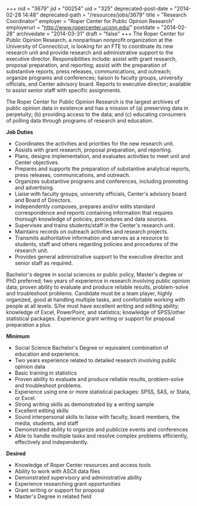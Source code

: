 +++
nid = "3679"
jid = "00254"
uid = "325"
deprecated-post-date = "2014-02-28 14:48"
deprecated-path = "/resources/jobs/3679"
title = "Research Coordinator"
employer = "Roper Center for Public Opinion Research"
employerurl = "http://www.ropercenter.uconn.edu/"
postdate = "2014-02-28"
archivedate = "2014-03-31"
draft = "false"
+++
The Roper Center for Public Opinion Research, a nonpartisan nonprofit
organization at the University of Connecticut, is looking for an FTE to
coordinate its new research unit and provide research and administrative
support to the executive director. Responsibilities include: assist with
grant research, proposal preparation, and reporting; assist with the
preparation of substantive reports, press releases, communications, and
outreach; organize programs and conferences; liaison to faculty groups,
university officials, and Center advisory board. Reports to executive
director; available to assist senior staff with specific assignments.

The Roper Center for Public Opinion Research is the largest archives of
public opinion data in existence and has a mission of (a) preserving
data in perpetuity; (b) providing access to the data; and (c) educating
consumers of polling data through programs of research and education.

**Job Duties**

-   Coordinates the activities and priorities for the new research unit.
-   Assists with grant research, proposal preparation, and reporting.
-   Plans, designs implementation, and evaluates activities to meet unit
    and Center objectives.
-   Prepares and supports the preparation of substantive analytical
    reports, press releases, communications, and outreach.
-   Organizes substantive programs and conferences, including promoting
    and advertising.
-   Liaise with faculty groups, university officials, Center's advisory
    board and Board of Directors.
-   Independently composes, prepares and/or edits standard
    correspondence and reports containing information that requires
    thorough knowledge of policies, procedures and data sources.
-   Supervises and trains students/staff in the Center's research unit.
-   Maintains records on outreach activities and research projects.
-   Transmits authoritative information and serves as a resource to
    students, staff and others regarding policies and procedures of the
    research unit.
-   Provides general administrative support to the executive director
    and senior staff as required.
  
Bachelor's degree in social sciences or public policy, Master's degree
or PhD preferred; two years of experience in research involving public
opinion data; proven ability to evaluate and produce reliable results,
problem-solve and troubleshoot problems. Candidate must be a team
player, highly organized, good at handling multiple tasks, and
comfortable working with people at all levels. S/he must have excellent
writing and editing ability; knowledge of Excel, PowerPoint, and
statistics; knowledge of SPSS/other statistical packages. Experience
grant writing or support for proposal preparation a plus. 

**Minimum**

-   Social Science Bachelor's Degree or equivalent combination of
    education and experience.
-   Two years experience related to detailed research involving public
    opinion data
-   Basic training in statistics
-   Proven ability to evaluate and produce reliable results,
    problem-solve and troubleshoot problems.
-   Experience using one or more statistical packages: SPSS, SAS, or
    Stata, or Excel.
-   Strong writing skills as demonstrated by a writing sample
-   Excellent editing skills
-   Sound interpersonal skills to liaise with faculty, board members,
    the media, students, and staff
-   Demonstrated ability to organize and publicize events and
    conferences
-   Able to handle multiple tasks and resolve complex problems
    efficiently, effectively and independently.

**Desired**

-   Knowledge of Roper Center resources and access tools
-   Ability to work with ASCII data files
-   Demonstrated supervisory and administrative ability
-   Experience researching grant opportunities
-   Grant writing or support for proposal
-   Master's Degree in related field
